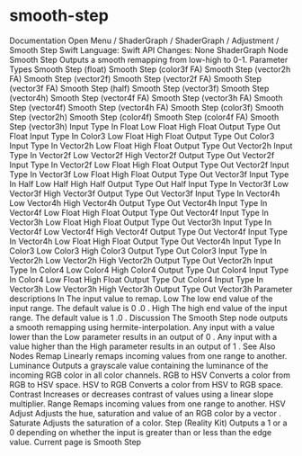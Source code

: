 # smooth-step
 Documentation 
 Open Menu 
/
 ShaderGraph 
/
ShaderGraph
/
 Adjustment 
/
 Smooth Step 
Swift
Language: 
Swift
 API Changes: 
None
ShaderGraph Node
Smooth Step
Outputs a smooth remapping from low-high to 0-1.
Parameter Types
 Smooth Step (float) 
 Smooth Step (color3f FA) 
 Smooth Step (vector2h FA) 
 Smooth Step (vector2f) 
 Smooth Step (vector2f FA) 
 Smooth Step (vector3f FA) 
 Smooth Step (half) 
 Smooth Step (vector3f) 
 Smooth Step (vector4h) 
 Smooth Step (vector4f FA) 
 Smooth Step (vector3h FA) 
 Smooth Step (vector4f) 
 Smooth Step (vector4h FA) 
 Smooth Step (color3f) 
 Smooth Step (vector2h) 
 Smooth Step (color4f) 
 Smooth Step (color4f FA) 
 Smooth Step (vector3h) 
Input
Type
In
Float
Low
Float
High
Float
Output
Type
Out
Float
Input
Type
In
Color3
Low
Float
High
Float
Output
Type
Out
Color3
Input
Type
In
Vector2h
Low
Float
High
Float
Output
Type
Out
Vector2h
Input
Type
In
Vector2f
Low
Vector2f
High
Vector2f
Output
Type
Out
Vector2f
Input
Type
In
Vector2f
Low
Float
High
Float
Output
Type
Out
Vector2f
Input
Type
In
Vector3f
Low
Float
High
Float
Output
Type
Out
Vector3f
Input
Type
In
Half
Low
Half
High
Half
Output
Type
Out
Half
Input
Type
In
Vector3f
Low
Vector3f
High
Vector3f
Output
Type
Out
Vector3f
Input
Type
In
Vector4h
Low
Vector4h
High
Vector4h
Output
Type
Out
Vector4h
Input
Type
In
Vector4f
Low
Float
High
Float
Output
Type
Out
Vector4f
Input
Type
In
Vector3h
Low
Float
High
Float
Output
Type
Out
Vector3h
Input
Type
In
Vector4f
Low
Vector4f
High
Vector4f
Output
Type
Out
Vector4f
Input
Type
In
Vector4h
Low
Float
High
Float
Output
Type
Out
Vector4h
Input
Type
In
Color3
Low
Color3
High
Color3
Output
Type
Out
Color3
Input
Type
In
Vector2h
Low
Vector2h
High
Vector2h
Output
Type
Out
Vector2h
Input
Type
In
Color4
Low
Color4
High
Color4
Output
Type
Out
Color4
Input
Type
In
Color4
Low
Float
High
Float
Output
Type
Out
Color4
Input
Type
In
Vector3h
Low
Vector3h
High
Vector3h
Output
Type
Out
Vector3h
Parameter descriptions
In
The input value to remap.
Low
The low end value of the input range. The default value is 
0
.0
.
High
The high end value of the input range. The default value is 
1
.0
.
Discussion
The Smooth Step node outputs a smooth remapping using hermite-interpolation. Any input with a value lower than the 
Low
 parameter results in an output of 
0
. Any input with a value higher than the 
High
 parameter results in an output of 
1
.
See Also
Nodes
Remap
Linearly remaps incoming values from one range to another.
Luminance
Outputs a grayscale value containing the luminance of the incoming RGB color in all color channels.
RGB to HSV
Converts a color from RGB to HSV space.
HSV to RGB
Converts a color from HSV to RGB space.
Contrast
Increases or decreases contrast of values using a linear slope multiplier.
Range
Remaps incoming values from one range to another.
HSV Adjust
Adjusts the hue, saturation and value of an RGB color by a vector .
Saturate
Adjusts the saturation of a color.
Step (Reality
Kit)
Outputs a 1 or a 0 depending on whether the input is greater than or less than the edge value.
 Current page is Smooth Step 